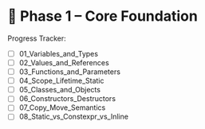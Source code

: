 # 📘 Phase 1 – Core Foundation

Progress Tracker:

- [ ] 01_Variables_and_Types
- [ ] 02_Values_and_References
- [ ] 03_Functions_and_Parameters
- [ ] 04_Scope_Lifetime_Static
- [ ] 05_Classes_and_Objects
- [ ] 06_Constructors_Destructors
- [ ] 07_Copy_Move_Semantics
- [ ] 08_Static_vs_Constexpr_vs_Inline
